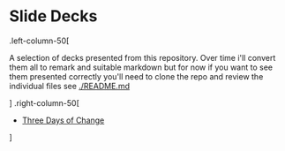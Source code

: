 
# Slide Decks

.left-column-50[

A selection of decks presented from this repository.
Over time i'll convert them all to remark and suitable markdown but for now if you want to see them presented correctly you'll need to clone the repo and review the individual files see [./README.md](https://github.com/abuxton/presentations/blob/main/README.md)


]
.right-column-50[
* [Three Days of Change](./decks/3daysofchange/index.html)

]
